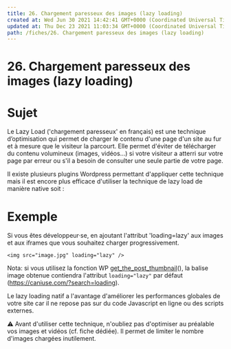 ```yaml
---
title: 26. Chargement paresseux des images (lazy loading)
created at: Wed Jun 30 2021 14:42:41 GMT+0000 (Coordinated Universal Time)
updated at: Thu Dec 23 2021 11:03:34 GMT+0000 (Coordinated Universal Time)
path: /fiches/26. Chargement paresseux des images (lazy loading)
---
```


# 26. Chargement paresseux des images (lazy loading)

# Sujet

Le Lazy Load ('chargement paresseux' en français) est une technique d’optimisation qui permet de charger le contenu d'une page d'un site au fur et à mesure que le visiteur la parcourt. Elle permet d'éviter de télécharger du contenu volumineux (images, vidéos...) si votre visiteur a atterri sur votre page par erreur ou s'il a besoin de consulter une seule partie de votre page.

Il existe plusieurs plugins Wordpress permettant d'appliquer cette technique mais il est encore plus efficace d'utiliser la technique de lazy load de manière native soit :

# Exemple

Si vous êtes développeur·se, en ajoutant l'attribut 'loading=lazy' aux images et aux iframes que vous souhaitez charger progressivement.

`<img src="image.jpg" loading="lazy" /> `

Nota: si vous utilisez la fonction WP [get_the_post_thumbnail](https://developer.wordpress.org/reference/functions/get_the_post_thumbnail/)(), la balise image obtenue contiendra l'attribut `loading="lazy"` par défaut (<https://caniuse.com/?search=loading>).

Le lazy loading natif a l'avantage d'améliorer les performances globales de votre site car il ne repose pas sur du code Javascript en ligne ou des scripts externes.

⚠️ Avant d'utiliser cette technique, n'oubliez pas d'optimiser au préalable vos images et vidéos (cf. fiche dédiée). Il permet de limiter le nombre d'images chargées inutilement.
